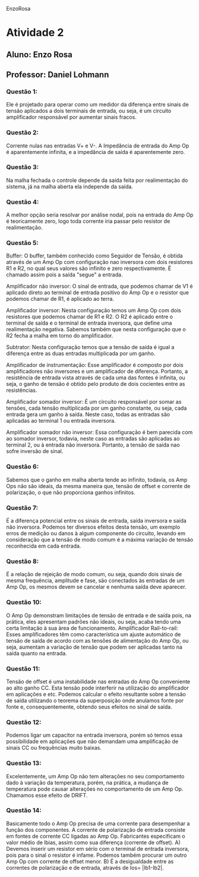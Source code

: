 EnzoRosa
# Atividade 2
## Aluno: Enzo Rosa
## Professor: Daniel Lohmann


### Questão 1: 
Ele é projetado para operar como um medidor da diferença entre sinais de tensão aplicados a dois terminais de entrada, ou seja, é um circuito amplificador responsável por aumentar sinais fracos.

### Questão 2: 
Corrente nulas nas entradas V+ e V-. A Impedância de entrada do Amp Op é aparentemente infinita, e a impedância de saída é aparentemente zero. 

### Questão 3: 
Na malha fechada o controle depende da saída feita por realimentação do sistema, já na malha aberta ela independe da saída.

### Questão 4: 
A melhor opção seria resolvar por análise nodal, pois na entrada do Amp Op é teoricamente zero, logo toda corrente iria passar pelo resistor de realimentação. 

### Questão 5: 
  Buffer: O buffer, também conhecido como Seguidor de Tensão, é obtida através de um Amp Op com configuração nao inversora com dois resistores R1 e R2, no qual seus valores são infinito e zero respectivamente. É chamado assim pois a saída "segue" a entrada.
  
  Amplificador não inversor: O sinal de entrada, que podemos chamar de V1 é aplicado direto ao terminal de entrada positivo do Amp Op e o resistor que podemos chamar de R1, é aplicado ao terra.
  
  Amplificador inversor: Nesta configuração temos um Amp Op com dois resistores que podemos chamar de R1 e R2. O R2 é aplicado entre o terminal de saída e o terminal de entrada inversora, que define uma realimentação negativa. Sabemos também que nesta configuração que o R2 fecha a malha em torno do amplificador. 
  
  Subtrator: Nesta configuração temos que a tensão de saída é igual a diferença entre as duas entradas multiplicada por um ganho. 
  
  Amplificador de instrumentação: Esse amplificador é composto por dois amplificadores não inversores e um amplificador de diferença. Portanto, a resistência de entrada vista através de cada uma das fontes é infinita, ou seja, o ganho de tensão é obtido pelo produto de dois cocientes entre as resistências.
  
  Amplificador somador inversor: É um circuito responsável por somar as tensões, cada tensão multiplicada por um ganho constante, ou seja, cada entrada gera um ganho à saída. Neste caso, todas as entradas são aplicadas ao terminal 1 ou entrada inversora.
  
  Amplificador somador não inversor: Essa configuração é bem parecida com ao somador inversor, todavia, neste caso as entradas são aplicadas ao terminal 2, ou à entrada não inversora. Portanto, a tensão de saída nao sofre inversão de sinal.
  
### Questão 6: 
Sabemos que o ganho em malha aberta tende ao infinito, todavia, os Amp Ops não são ideais, da mesma maneira que, tensão de offset e corrente de polarização, o que não proporciona ganhos infinitos.

### Questão 7: 
É a diferença potencial entre os sinais de entrada, saída inversora e saída não inversora. Podemos ter diversos efeitos desta tensão, um exemplo erros de medição ou danos à algum componente do circuito, levando em consideração que a tensão de modo comum é a máxima variação de tensão reconhecida em cada entrada.

### Questão 8: 
É a relação de rejeição de modo comum, ou seja, quando dois sinais de mesma frequência, amplitude e fase, são conectados às entradas de um Amp Op, os mesmos devem se cancelar e nenhuma saída deve aparecer. 

### Questão 10: 
O Amp Op demonstram limitações de tensão de entrada e de saída pois, na prática, eles apresentam padrões não ideais, ou seja, acaba tendo uma certa limitação à sua àrea de funcionamento.
  Amplificador Rail-to-rail: Esses amplificadores têm como característica um ajuste automático de tensão de saída de acordo com as tensões de alimentação do Amp Op, ou seja, aumentam a variação de tensão que podem ser aplicadas tanto na saída quanto na entrada.

### Questão 11: 
Tensão de offset é uma instabilidade nas entradas do Amp Op conveniente ao alto ganho CC. Esta tensão pode interferir na utilização do amplificador em aplicações e etc. 
 Podemos calcular o efeito resultante sobre a tensão de saída utilizando o teorema da superposição onde anulamos fonte por fonte e, consequentemente, obtendo seus efeitos no sinal de saída. 
 
### Questão 12: 
Podemos ligar um capacitor na entrada inversora, porém só temos essa possibilidade em aplicações que não demandam uma amplificação de sinais CC ou frequências muito baixas.

### Questão 13: 
Excelentemente, um Amp Op não tem alterações no seu comportamento dado à variação da temperatura, porém, na prática, a mudança de temperatura pode causar alterações no comportamento de um Amp Op. Chamamos esse efeito de DRIFT.

### Questão 14: 
Basicamente todo o Amp Op precisa de uma corrente para desempenhar a função dos componentes. A corrente de polarização de entrada consiste em fontes de corrente CC ligadas ao Amp Op. Fabricantes especificam o valor médio de lbias, assim como sua diferença (corrente de offset).
  A) Devemos inserir um resistor em sério com o terminal de entrada inversora, pois para o sinal o resistor é infame. Podemos também procurar um outro Amp Op com corrente de offset menor.
  B) É a desigualdade entre as correntes de polarização e de entrada, através de Ios= |Ib1-Ib2|.
 
